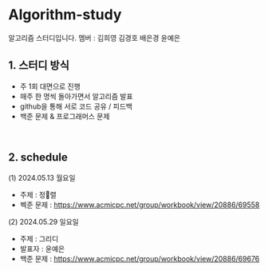 # Algorithm-study
알고리즘 스터디입니다.
멤버 : 김희영 김경호 배은경 윤예은

## 1. 스터디 방식
- 주 1회 대면으로 진행
- 매주 한 명씩 돌아가면서 알고리즘 발표
- github을 통해 서로 코드 공유 / 피드백
- 백준 문제 & 프로그래머스 문제
  
<br>

## 2. schedule
(1) 2024.05.13 월요일
- 주제 : 정렬
- 벡준 문제 : https://www.acmicpc.net/group/workbook/view/20886/69558

(2) 2024.05.29 일요일
- 주제 : 그리디
- 발표자 : 윤예은
- 백준 문제 : https://www.acmicpc.net/group/workbook/view/20886/69676

<br>
